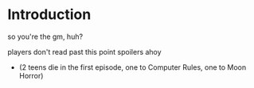 # Introduction

so you're the gm, huh?

players don't read past this point
spoilers ahoy


* (2 teens die in the first episode, one to Computer Rules, one to Moon Horror)